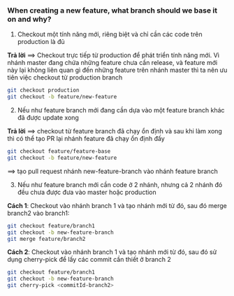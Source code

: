 ### When creating a new feature, what branch should we base it on and why?

1. Checkout một tính năng mới, riêng biệt và chỉ cần các code trên production là đủ

**Trả lời**
==> Checkout trực tiếp từ production để phát triển tính năng mới. Vì nhánh master đang chứa những feature chưa cần release, và feature mới này lại không liên quan gì đến những feature trên nhánh master thì ta nên ưu tiên việc checkout từ production branch

```sh
git checkout production
git checkout -b feature/new-feature
```

2. Nếu như feature branch mới đang cần dựa vào một feature branch khác đã được update xong

**Trả lời**
==> checkout từ feature branch đã chạy ổn định và sau khi làm xong thì có thể tạo PR lại nhánh feature đã chạy ổn định đấy

```sh
git checkout feature/feature-base
git checkout -b feature/new-feature
```

==> tạo pull request nhánh new-feature-branch vào nhánh feature branch

3. Nếu như feature branch mới cần code ở 2 nhánh, nhưng cả 2 nhánh đó đều chưa được đưa vào master hoặc production

**Cách 1**: Checkout vào nhánh branch 1 và tạo nhánh mới từ đó, sau đó merge branch2 vào branch1:

```sh
git checkout feature/branch1
git checkout -b new-feature-branch
git merge feature/branch2
```

**Cách 2**: Checkout vào nhánh branch 1 và tạo nhánh mới từ đó, sau đó sử dụng cherry-pick để lấy các commit cần thiết ở branch 2

```sh
git checkout feature/branch1
git checkout -b new-feature-branch
git cherry-pick <commitId-branch2>
```
